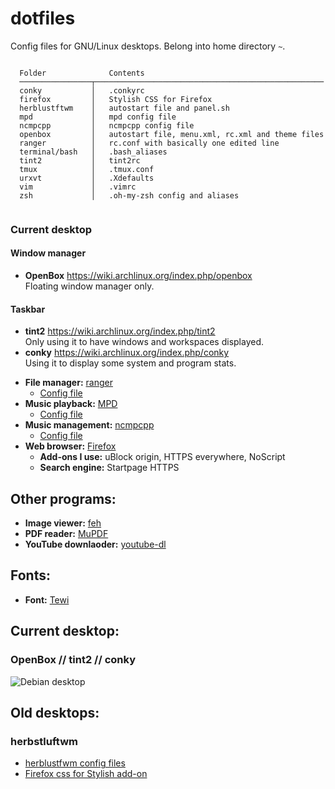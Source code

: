 # dotfiles

Config files for GNU/Linux desktops. Belong into home directory ``~``.

```

  Folder              Contents
  ────────────────┬───────────────────────────────────────────────────
  conky           │   .conkyrc
  firefox         │   Stylish CSS for Firefox
  herblustftwm    │   autostart file and panel.sh
  mpd             │   mpd config file
  ncmpcpp         │   ncmpcpp config file
  openbox         │   autostart file, menu.xml, rc.xml and theme files
  ranger          │   rc.conf with basically one edited line
  terminal/bash   │   .bash_aliases
  tint2           │   tint2rc
  tmux            │   .tmux.conf
  urxvt           │   .Xdefaults
  vim             │   .vimrc
  zsh             │   .oh-my-zsh config and aliases
  
```

### Current desktop

#### Window manager
- **OpenBox** https://wiki.archlinux.org/index.php/openbox  
Floating window manager only.

#### Taskbar
- **tint2** https://wiki.archlinux.org/index.php/tint2  
Only using it to have windows and workspaces displayed.
- **conky** https://wiki.archlinux.org/index.php/conky  
Using it to display some system and program stats.

<ul>
 <li><b>File manager:</b> <a href="https://wiki.archlinux.org/index.php/ranger">ranger</a>
    <ul>
      <li><a href="ranger/rc.conf">Config file</a></li>
    </ul>
 </li>
 <li><b>Music playback:</b> <a href="https://wiki.archlinux.org/index.php/mpd">MPD</a>
    <ul>
      <li><a href="mpd/.mpdconf">Config file</a></li>
    </ul>
 </li>
 <li><b>Music management:</b> <a href="https://wiki.archlinux.org/index.php/ncmpcpp">ncmpcpp</a>
    <ul>
      <li><a href="ncmpcpp/config">Config file</a></li>
    </ul>
 </li>
 <li><b>Web browser:</b> <a href="https://wiki.archlinux.org/index.php/Firefox">Firefox</a>
    <ul>
    <li><b>Add-ons I use:</b> uBlock origin, HTTPS everywhere, NoScript</li>
    <li><b>Search engine:</b> Startpage HTTPS</li>
    </ul>
 </li>
</ul>


## Other programs:

<ul>
<li><b>Image viewer:</b> <a href="https://wiki.archlinux.org/index.php/feh">feh</a></li>
<li><b>PDF reader:</b> <a href="https://mupdf.com/">MuPDF</a></li>
<li><b>YouTube downlaoder:</b> <a href="https://rg3.github.io/youtube-dl/">youtube-dl</a></li>
</ul>

## Fonts:

<ul>
<li><b>Font:</b> <a href="https://github.com/lucy/tewi-font">Tewi</a></li>
</ul>

## Current desktop:

### OpenBox // tint2 // conky

<img src="https://my.mixtape.moe/hjevtj.png" alt="Debian desktop" title="Debian desktop" />


## Old desktops:

### herbstluftwm
<ul>
  <li><a href="herbstluftwm/">herblustfwm config files</a></li>
  <li><a href="firefox/firefox-css-twily">Firefox css for Stylish add-on</a></li>
</ul>
